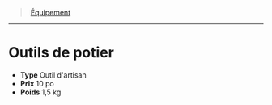 ﻿---
!Equipment
Type: Outil d'artisan
Price: 10 po
Weight: 1,5 kg
Id: equipment_hd.md#outils-de-potier
ParentLink: equipment_hd.md#Équipement
Name: Outils de potier
ParentName: Équipement
NameLevel: 1
---
> [Équipement](hd_equipment.md)

---

# Outils de potier

- **Type** Outil d'artisan
- **Prix** 10 po
- **Poids** 1,5 kg

